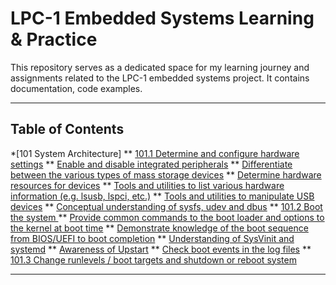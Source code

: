 # LPC-1 Embedded Systems Learning & Practice

This repository serves as a dedicated space for my learning journey and assignments related to the LPC-1 embedded systems project. It contains documentation, code examples.

---
## Table of Contents
*[101 System Architecture]
** [101.1 Determine and configure hardware settings](modules/101_1_System_Architecture.md#1011-determine-and-configure-hardware-settings)
    ** [Enable and disable integrated peripherals](modules/101_1_System_Architecture.md#enable-and-disable-integrated-peripherals)
    ** [Differentiate between the various types of mass storage devices](modules/101_1_System_Architecture.md#differentiate-between-the-various-types-of-mass-storage-devices)
    ** [Determine hardware resources for devices](modules/101_1_System_Architecture.md#determine-hardware-resources-for-devices)
    ** [Tools and utilities to list various hardware information (e.g. lsusb, lspci, etc.)](modules/101_1_System_Architecture.md#tools-and-utilities-to-list-various-hardware-information-eg-lsusb-lspci-etc)
    ** [Tools and utilities to manipulate USB devices](modules/101_1_System_Architecture.md#tools-and-utilities-to-manipulate-usb-devices)
    ** [Conceptual understanding of sysfs, udev and dbus](modules/101_1_System_Architecture.md#conceptual-understanding-of-sysfs-udev-and-dbus)
** [101.2 Boot the system ](modules/101_2_Boot_System.md#1012-lesson-1)
  ** [Provide common commands to the boot loader and options to the kernel at boot time](modules/101_2_Boot_System.md#provide-common-commands-to-the-boot-loader-and-options-to-the-kernel-at-boot-time)
  ** [Demonstrate knowledge of the boot sequence from BIOS/UEFI to boot completion](modules/101_2_Boot_System.md#demonstrate-knowledge-of-the-boot-sequence-from-biosuefi-to-boot-completion)
  ** [Understanding of SysVinit and systemd](modules/101_2_Boot_System.md#understanding-of-sysvinit-and-systemd)
  ** [Awareness of Upstart](modules/101_2_Boot_System.md#awareness-of-upstart)
  ** [Check boot events in the log files](modules/101_2_Boot_System.md#check-boot-events-in-the-log-files)
** [101.3 Change runlevels / boot targets and shutdown or reboot system](modules/101_3_Change_Runlevels.md#1013-lesson-1)


---
